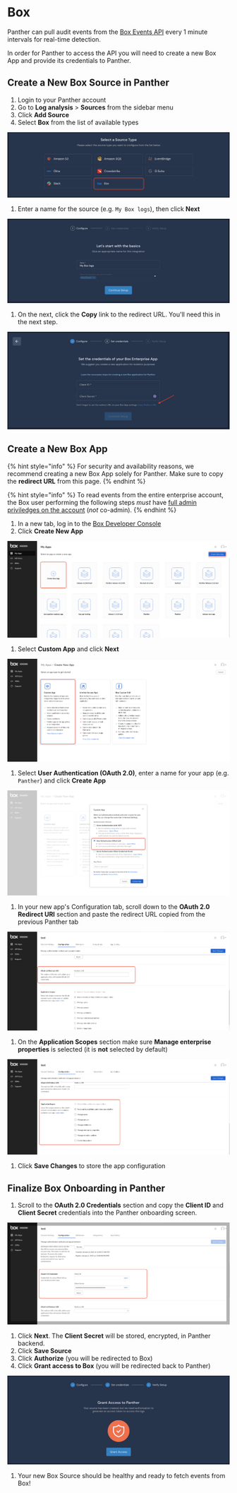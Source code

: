 # Box

Panther can pull audit events from the [Box Events API](https://developer.box.com/reference/get-events/) every 1 minute intervals for real-time detection.

In order for Panther to access the API you will need to create a new Box App and provide its credentials to Panther.

## Create a New Box Source in Panther

1. Login to your Panther account
2. Go to **Log analysis** &gt; **Sources** from the sidebar menu
3. Click **Add Source**
4. Select **Box** from the list of available types

![](../../.gitbook/assets/box-setup-page1.png)

1. Enter a name for the source \(e.g. `My Box logs`\), then click **Next**

![](../../.gitbook/assets/box-setup-page2.png)

1. On the next, click the **Copy** link to the redirect URL. You'll need this in the next step.

![](../../.gitbook/assets/box-setup-page3.png)

## Create a New Box App

{% hint style="info" %}
For security and availability reasons, we recommend creating a new Box App solely for Panther. Make sure to copy the **redirect URL** from this page.
{% endhint %}

{% hint style="info" %}
To read events from the entire enterprise account, the Box user performing the following steps _must_ have [full admin priviledges on the account](https://developer.box.com/guides/authentication/user-types/managed-users//#admin--co-admin-roles) \(_not_ co-admin\).
{% endhint %}

1. In a new tab, log in to the [Box Developer Console](https://app.box.com/developers/console)
2. Click **Create New App**

![](../../.gitbook/assets/box-new-app-page1.png)

1. Select **Custom App** and click **Next**

![](../../.gitbook/assets/box-new-app-page2.png)

1. Select **User Authentication \(OAuth 2.0\)**, enter a name for your app \(e.g. `Panther`\) and click **Create App**

![](../../.gitbook/assets/box-new-app-page3.png)

1. In your new app's Configuration tab, scroll down to the **OAuth 2.0 Redirect URI** section and paste the redirect URL copied from the previous Panther tab

![](../../.gitbook/assets/box-new-app-page4.png)

1. On the **Application Scopes** section make sure **Manage enterprise properties** is selected \(it is **not** selected by default\)

![](../../.gitbook/assets/box-new-app-page5.png)

1. Click **Save Changes** to store the app configuration

## Finalize Box Onboarding in Panther

1. Scroll to the **OAuth 2.0 Credentials** section and copy the **Client ID** and **Client Secret** credentials into the Panther onboarding screen.

![](../../.gitbook/assets/box-finalize-page1.png)

1. Click **Next**. The **Client Secret** will be stored, encrypted, in Panther backend.
2. Click **Save Source**
3. Click **Authorize** \(you will be redirected to Box\)
4. Click **Grant access to Box** \(you will be redirected back to Panther\)

![](../../.gitbook/assets/box-finalize-page2.png)

1. Your new Box Source should be healthy and ready to fetch events from Box!

